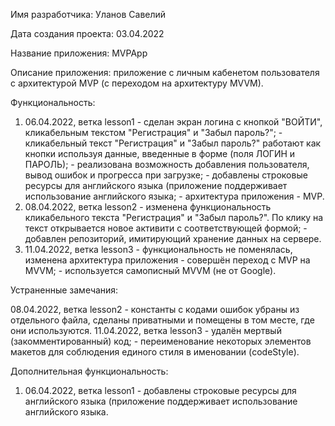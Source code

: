 
Имя разработчика: Уланов Савелий

Дата создания проекта: 03.04.2022

Название приложения: MVPApp

Описание приложения: приложение с личным кабенетом пользователя с архитектурой MVP (с переходом на архитектуру MVVM).

Функциональность:

1.	06.04.2022, ветка lesson1
		- сделан экран логина с кнопкой "ВОЙТИ", кликабельным текстом "Регистрация" и "Забыл пароль?";
		- кликабельный текст "Регистрация" и "Забыл пароль?" работают как кнопки используя данные, введенные в форме (поля ЛОГИН и ПАРОЛЬ);
		- реализована возможность добавления пользователя, вывод ошибок и прогресса при загрузке;
		- добавлены строковые ресурсы для английского языка (приложение поддерживает использование английского языка;
		- архитектура приложения - MVP.
2.	08.04.2022, ветка lesson2
		- изменена функциональность кликабельного текста "Регистрация" и "Забыл пароль?". По клику на текст открывается новое активити с соответствующей формой;
		- добавлен репозиторий, имитирующий хранение данных на сервере.
3.	11.04.2022, ветка lesson3
		- функциональность не поменялась, изменена архитектура приложения - совершён переход с MVP на MVVM;
		- используется самописный MVVM (не от Google).
		
Устраненные замечания: 

08.04.2022, ветка lesson2
	- константы с кодами ошибок убраны из отдельного файла, сделаны приватными и помещены в том месте, где они используются. 
11.04.2022, ветка lesson3
	- удалён мертвый (закомментированный) код;
	- переименование некоторых элементов макетов для соблюдения единого стиля в именовании (codeStyle).
	
Дополнительная функциональность:
1.	06.04.2022, ветка lesson1
		- добавлены строковые ресурсы для английского языка (приложение поддерживает использование английского языка.